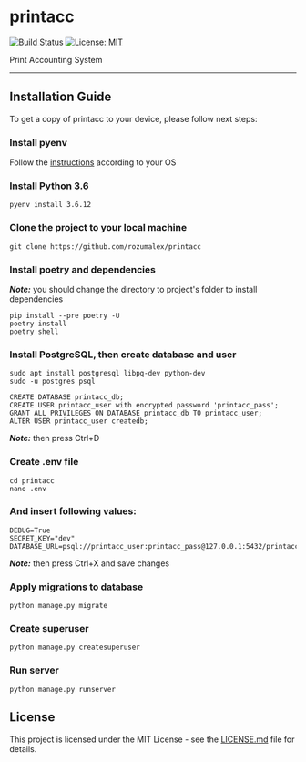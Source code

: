 # printacc 

[![Build Status](https://travis-ci.com/rozumalex/printacc.svg?branch=main)](https://travis-ci.org/github/rozumalex/printacc)
[![License: MIT](https://img.shields.io/badge/License-MIT-blue.svg)](https://github.com/rozumalex/printacc/blob/master/LICENSE)

Print Accounting System

---

## Installation Guide
To get a copy of printacc to your device, please follow next steps:

### Install pyenv
Follow the [instructions](https://github.com/pyenv/pyenv#installation) according to your OS

### Install Python 3.6
``` 
pyenv install 3.6.12
```

### Clone the project to your local machine
```
git clone https://github.com/rozumalex/printacc
```

### Install poetry and dependencies
***Note:*** you should change the directory to project's folder to install dependencies
```
pip install --pre poetry -U
poetry install
poetry shell
```

### Install PostgreSQL, then create database and user
```
sudo apt install postgresql libpq-dev python-dev
sudo -u postgres psql

CREATE DATABASE printacc_db;
CREATE USER printacc_user with encrypted password 'printacc_pass';
GRANT ALL PRIVILEGES ON DATABASE printacc_db TO printacc_user;
ALTER USER printacc_user createdb;
```
***Note:*** then press Ctrl+D

### Create .env file
```
cd printacc
nano .env
```

### And insert following values:
```
DEBUG=True
SECRET_KEY="dev"
DATABASE_URL=psql://printacc_user:printacc_pass@127.0.0.1:5432/printacc_db
```
***Note:*** then press Ctrl+X and save changes

### Apply migrations to database
```
python manage.py migrate
```

### Create superuser
```
python manage.py createsuperuser
```

### Run server
```
python manage.py runserver
```

## License
This project is licensed under the MIT License - see the [LICENSE.md](https://github.com/rozumalex/printacc/blob/master/LICENSE) file for details.
